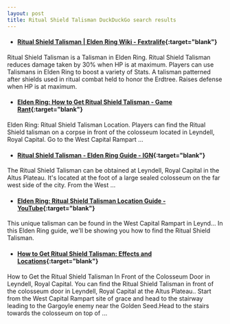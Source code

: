 ```yaml
---
layout: post
title: Ritual Shield Talisman DuckDuckGo search results
---
```

* #### [Ritual Shield Talisman | Elden Ring Wiki - Fextralife](https://eldenring.wiki.fextralife.com/Ritual+Shield+Talisman){:target="blank"}
Ritual Shield Talisman is a Talisman in Elden Ring. Ritual Shield Talisman reduces damage taken by 30% when HP is at maximum. Players can use Talismans in Elden Ring to boost a variety of Stats. A talisman patterned after shields used in ritual combat held to honor the Erdtree. Raises defense when HP is at maximum.
* #### [Elden Ring: How to Get Ritual Shield Talisman - Game Rant](https://gamerant.com/elden-ring-how-to-get-ritual-shield-talisman/){:target="blank"}
Elden Ring: Ritual Shield Talisman Location. Players can find the Ritual Shield talisman on a corpse in front of the colosseum located in Leyndell, Royal Capital. Go to the West Capital Rampart ...
* #### [Ritual Shield Talisman - Elden Ring Guide - IGN](https://www.ign.com/wikis/elden-ring/Ritual_Shield_Talisman){:target="blank"}
The Ritual Shield Talisman can be obtained at Leyndell, Royal Capital in the Altus Plateau. It's located at the foot of a large sealed colosseum on the far west side of the city. From the West ...
* #### [Elden Ring: Ritual Shield Talisman Location Guide - YouTube](https://www.youtube.com/watch?v=XJV_RyxRKO8){:target="blank"}
This unique talisman can be found in the West Capital Rampart in Leynd... In this Elden Ring guide, we'll be showing you how to find the Ritual Shield Talisman.
* #### [How to Get Ritual Shield Talisman: Effects and Locations](https://game8.co/games/Elden-Ring/archives/376352){:target="blank"}
How to Get the Ritual Shield Talisman In Front of the Colosseum Door in Leyndell, Royal Capital. You can find the Ritual Shield Talisman in front of the colosseum door in Leyndell, Royal Capital at the Altus Plateau.. Start from the West Capital Rampart site of grace and head to the stairway leading to the Gargoyle enemy near the Golden Seed.Head to the stairs towards the colosseum on top of ...
